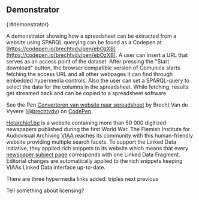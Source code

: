 ## Demonstrator
{:#demonstrator}

A demonstrator showing how a spreadsheet can be extracted from a website using SPARQL querying can be found as a Codepen at [https://codepen.io/brechtvdv/pen/ebOzXB](https://codepen.io/brechtvdv/pen/ebOzXB). A user can insert a URL that serves as an access point of the dataset. After pressing the "Start download" button, the browser compatible version of Comunica starts fetching the access URL and all other webpages it can find through embedded hypermedia controls. Also the user can set a SPARQL-query to select the data for the columns in the spreadsheet. While fetching, results get streamed back and can be copied to a spreadsheet software.

<p data-height="542" data-theme-id="0" data-slug-hash="ebOzXB" data-default-tab="result" data-user="brechtvdv" data-pen-title="Converteren van website naar spreadsheet" class="codepen">See the Pen <a href="https://codepen.io/brechtvdv/pen/ebOzXB/">Converteren van website naar spreadsheet</a> by Brecht Van de Vyvere (<a href="https://codepen.io/brechtvdv">@brechtvdv</a>) on <a href="https://codepen.io">CodePen</a>.</p>
<script async src="https://static.codepen.io/assets/embed/ei.js"></script>

[Hetarchief.be](https://hetarchief.be) is a website containing more than 50 000 digitized newspapers published during the first World War. The Flemish Institute for Audiovisual Archiving [VIAA](https://viaa.be) reaches its community with this human-friendly website providing multiple search facets. To support the Linked Data initiative, they applied rich snippets to its website which means that every [newspaper subject page](https://hetarchief.be/nl/media/brief-van-den-soldaat-aan-zijne-verdrukte-medeburgers/I2STYUAOpmFKmbFRXNmV0PTp) corresponds with one Linked Data Fragment. Editorial changes are automatically applied to the rich snippets keeping VIAAs Linked Data interface  up-to-date.

There are three hypermedia links added:
triples
next previous

Tell something about licensing?